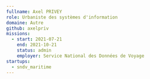 ```yaml
---
fullname: Axel PRIVEY
role: Urbaniste des systèmes d'information
domaine: Autre
github: axelpriv
missions:
  - start: 2021-07-21
    end: 2021-10-21
    status: admin
    employer: Service National des Données de Voyage
startups:
  - sndv_maritime
---
```


